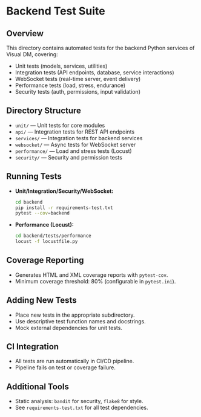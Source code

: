 # Backend Test Suite

## Overview
This directory contains automated tests for the backend Python services of Visual DM, covering:
- Unit tests (models, services, utilities)
- Integration tests (API endpoints, database, service interactions)
- WebSocket tests (real-time server, event delivery)
- Performance tests (load, stress, endurance)
- Security tests (auth, permissions, input validation)

## Directory Structure
- `unit/` — Unit tests for core modules
- `api/` — Integration tests for REST API endpoints
- `services/` — Integration tests for backend services
- `websocket/` — Async tests for WebSocket server
- `performance/` — Load and stress tests (Locust)
- `security/` — Security and permission tests

## Running Tests
- **Unit/Integration/Security/WebSocket:**
  ```bash
  cd backend
  pip install -r requirements-test.txt
  pytest --cov=backend
  ```
- **Performance (Locust):**
  ```bash
  cd backend/tests/performance
  locust -f locustfile.py
  ```

## Coverage Reporting
- Generates HTML and XML coverage reports with `pytest-cov`.
- Minimum coverage threshold: 80% (configurable in `pytest.ini`).

## Adding New Tests
- Place new tests in the appropriate subdirectory.
- Use descriptive test function names and docstrings.
- Mock external dependencies for unit tests.

## CI Integration
- All tests are run automatically in CI/CD pipeline.
- Pipeline fails on test or coverage failure.

## Additional Tools
- Static analysis: `bandit` for security, `flake8` for style.
- See `requirements-test.txt` for all test dependencies. 